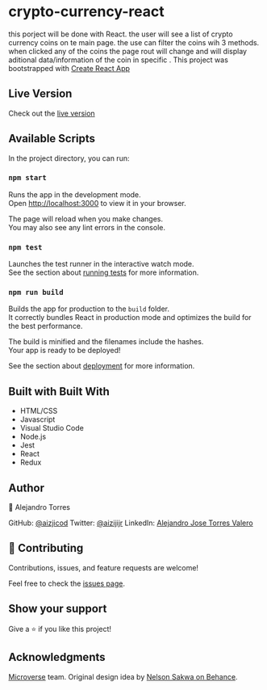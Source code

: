 # crypto-currency-react

this porject will be done with React. the user will see a list of crypto currency coins on te main page. the use can filter the coins wih 3 methods. when clicked any of the coins the page rout will change and will display aditional data/information of the coin in specific .
This project was bootstrapped with [Create React App](https://github.com/facebook/create-react-app)

## Live Version

Check out the [live version](https://crypto-daily-react.netlify.app)
## Available Scripts

In the project directory, you can run:

### `npm start`

Runs the app in the development mode.\
Open [http://localhost:3000](http://localhost:3000) to view it in your browser.

The page will reload when you make changes.\
You may also see any lint errors in the console.

### `npm test`

Launches the test runner in the interactive watch mode.\
See the section about [running tests](https://facebook.github.io/create-react-app/docs/running-tests) for more information.

### `npm run build`

Builds the app for production to the `build` folder.\
It correctly bundles React in production mode and optimizes the build for the best performance.

The build is minified and the filenames include the hashes.\
Your app is ready to be deployed!

See the section about [deployment](https://facebook.github.io/create-react-app/docs/deployment) for more information.

## Built with Built With
   

- HTML/CSS
- Javascript
- Visual Studio Code
- Node.js
- Jest
- React
- Redux

## Author

👤 Alejandro Torres

GitHub: [@aizjicod](https://github.com/aizjicod)
Twitter: [@aizijijr](https://twitter.com/aizijijr)
LinkedIn: [Alejandro Jose Torres Valero](https://www.linkedin.com/in/aiziji/)

## 🤝 Contributing
Contributions, issues, and feature requests are welcome!

Feel free to check the [issues page](https://github.com/aizjicod/crypto-currency-react/issues).

## Show your support
Give a ⭐️ if you like this project!

## Acknowledgments
[Microverse](https://github.com/microverseinc) team.
Original design idea by [Nelson Sakwa on Behance](https://www.behance.net/sakwadesignstudio).